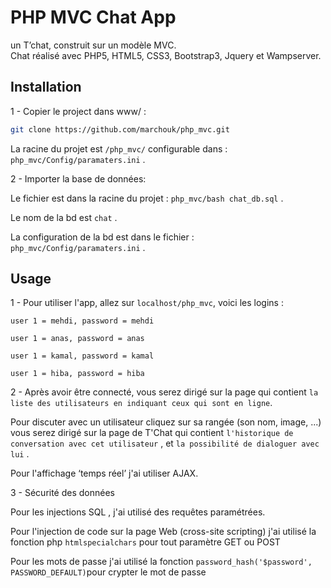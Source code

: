 # PHP MVC Chat App

un T’chat, construit sur un modèle MVC.  
Chat réalisé avec PHP5, HTML5, CSS3, Bootstrap3, Jquery et Wampserver.


## Installation

1 - Copier le project dans www/ : 

```bash
git clone https://github.com/marchouk/php_mvc.git
```

La racine du projet est ```/php_mvc/``` configurable dans : ```php_mvc/Config/paramaters.ini``` .

2 - Importer la base de données:

Le fichier est dans la racine du projet : ```php_mvc/bash chat_db.sql``` .

Le nom de la bd est ```chat``` .

La configuration de la bd est dans le fichier : ```php_mvc/Config/paramaters.ini``` .


## Usage
1 - Pour utiliser l'app, allez sur ```localhost/php_mvc```, voici les logins :

 ```user 1 = mehdi, password = mehdi``` 

 ```user 1 = anas, password = anas``` 

 ```user 1 = kamal, password = kamal``` 

 ```user 1 = hiba, password = hiba``` 

2 - Après avoir être connecté, vous serez dirigé sur la page qui contient ```la liste des utilisateurs en indiquant ceux qui sont en ligne```. 

Pour discuter avec un utilisateur cliquez sur sa rangée (son nom, image, ...) vous serez dirigé sur la page de T'Chat qui contient ```l'historique de conversation avec cet utilisateur```  , et ```la possibilité de dialoguer avec lui``` .

Pour l'affichage ‘temps réel’ j'ai utiliser AJAX.

3 - Sécurité des données

Pour les injections SQL , j'ai  utilisé des requêtes paramétrées.

Pour l'injection de code sur la page Web (cross-site scripting) j'ai  utilisé la fonction php  ```htmlspecialchars``` pour tout paramètre GET ou POST

Pour les mots de passe j'ai  utilisé la fonction  ```password_hash('$password', PASSWORD_DEFAULT)```pour crypter le mot de passe